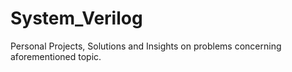 # System_Verilog
Personal Projects, Solutions and Insights on problems concerning aforementioned topic.
